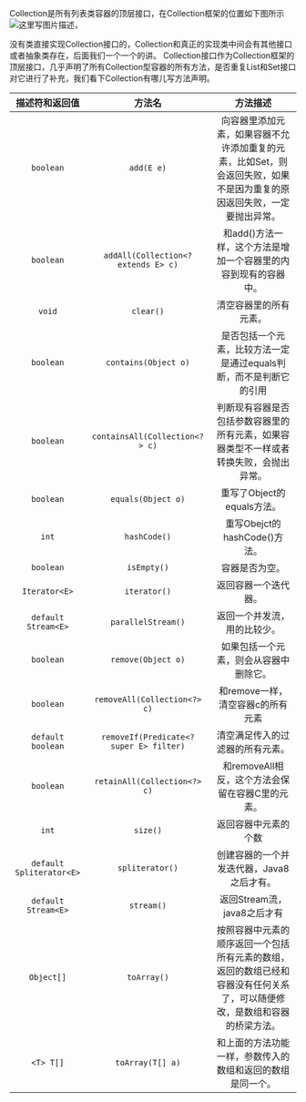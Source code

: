 Collection是所有列表类容器的顶层接口，在Collection框架的位置如下图所示![这里写图片描述](http://img.blog.csdn.net/20180131144934330?watermark/2/text/aHR0cDovL2Jsb2cuY3Nkbi5uZXQvZmVpZ2Vzd2p0dQ==/font/5a6L5L2T/fontsize/400/fill/I0JBQkFCMA==/dissolve/70/gravity/SouthEast)，

没有类直接实现Collection接口的，Collection和真正的实现类中间会有其他接口或者抽象类存在，后面我们一个一个的讲。
Collection接口作为Collection框架的顶层接口，几乎声明了所有Collection型容器的所有方法，是否重复List和Set接口对它进行了补充，我们看下Collection有哪儿写方法声明。

| 描述符和返回值 | 方法名 | 方法描述 | 
| :---------------: | :---------: | :--------: |
|`boolean`|`add(E e)`|向容器里添加元素，如果容器不允许添加重复的元素，比如Set，则会返回失败，如果不是因为重复的原因返回失败，一定要抛出异常。|
|`boolean`|`addAll(Collection<? extends E> c)`|和add()方法一样，这个方法是增加一个容器里的内容到现有的容器中。|
|`void`|`clear()`|清空容器里的所有元素。|
|`boolean`|`contains(Object o)`|是否包括一个元素，比较方法一定是通过equals判断，而不是判断它的引用 |
|`boolean`|`containsAll(Collection<?> c)`|判断现有容器是否包括参数容器里的所有元素，如果容器类型不一样或者转换失败，会抛出异常。|
|`boolean`|  `equals(Object o)`| 重写了Object的equals方法。|
|`int`|  `hashCode()`| 重写Obejct的hashCode()方法。|
|`boolean`  |`isEmpty()` |容器是否为空。|
|`Iterator<E>`  |`iterator()`| 返回容器一个迭代器。|
|`default Stream<E>`  |`parallelStream()`| 返回一个并发流，用的比较少。|
|`boolean`  |`remove(Object o)` |如果包括一个元素，则会从容器中删除它。|
|`boolean`|  `removeAll(Collection<?> c)`| 和remove一样，清空容器c的所有元素|
|`default boolean`  |`removeIf(Predicate<? super E> filter)`| 清空满足传入的过滤器的所有元素。|
|`boolean`  |`retainAll(Collection<?> c)` |和removeAll相反，这个方法会保留在容器C里的元素。|
|`int`  | `size()` |返回容器中元素的个数|
|`default Spliterator<E>`|  `spliterator()`| 创建容器的一个并发迭代器，Java8之后才有。|
|`default Stream<E>`|  `stream()`| 返回Stream流，java8之后才有|
|`Object[]`|  `toArray()`|按照容器中元素的顺序返回一个包括所有元素的数组，返回的数组已经和容器没有任何关系了，可以随便修改，是数组和容器的桥梁方法。 |
|`<T> T[]`|  `toArray(T[] a)` | 和上面的方法功能一样，参数传入的数组和返回的数组是同一个。 |


